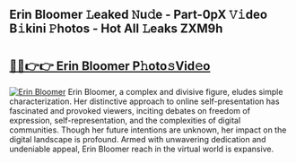 ## Erin Bloomer 𝙻eaked 𝙽u𝚍e - Part-0pX 𝚅𝚒deo B𝚒kini 𝙿hotos - Hot All 𝙻eaks ZXM9h

# <h2><a href="http://ld5b3qu.urlbe.top/?page=Erin+Bloomer">🔗🔗👉👉 Erin Bloomer P𝚑oto𝚜Vid𝚎o</a></h2>

[![Erin Bloomer](https://i.imgur.com/eBuTRDB.gif)](http://ld5b3qu.urlbe.top/?page=Erin+Bloomer)
Erin Bloomer, a complex and divisive figure, eludes simple characterization. Her distinctive approach to online self-presentation has fascinated and provoked viewers, inciting debates on freedom of expression, self-representation, and the complexities of digital communities. Though her future intentions are unknown, her impact on the digital landscape is profound. Armed with unwavering dedication and undeniable appeal, Erin Bloomer reach in the virtual world is expansive.
